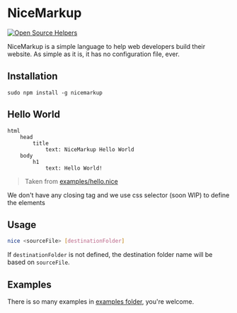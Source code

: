 # NiceMarkup
[![Open Source Helpers](https://www.codetriage.com/hanzhaxors/nicemarkup/badges/users.svg)](https://www.codetriage.com/hanzhaxors/nicemarkup)

NiceMarkup is a simple language to help web developers build their website. As simple as it is, it has no configuration file, ever.

## Installation
```
sudo npm install -g nicemarkup
```

## Hello World
```nice
html
	head
		title
			text: NiceMarkup Hello World
	body
		h1
			text: Hello World!
```
> Taken from [examples/hello.nice](examples/hello.nice)

We don't have any closing tag and we use css selector (soon WIP) to define the elements

## Usage
```sh
nice <sourceFile> [destinationFolder]
```
If `destinationFolder` is not defined, the destination folder name will be based on `sourceFile`.

## Examples
There is so many examples in [examples folder](examples), you're welcome.
